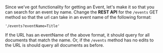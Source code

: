  <!--title={Querying Events}-->

Since we've got functionality for getting an Event, let's make it so that you can search for an event by name. Change the **REST API** for the `/events` GET method so that the url can take in an event name of the following format:

```
'/events?eventName=Title'
```

If the URL has an eventName of the above format, it should query for all documents that match the name. Or, if the `/events` method has no edits to the URL is should query all documents as before. 